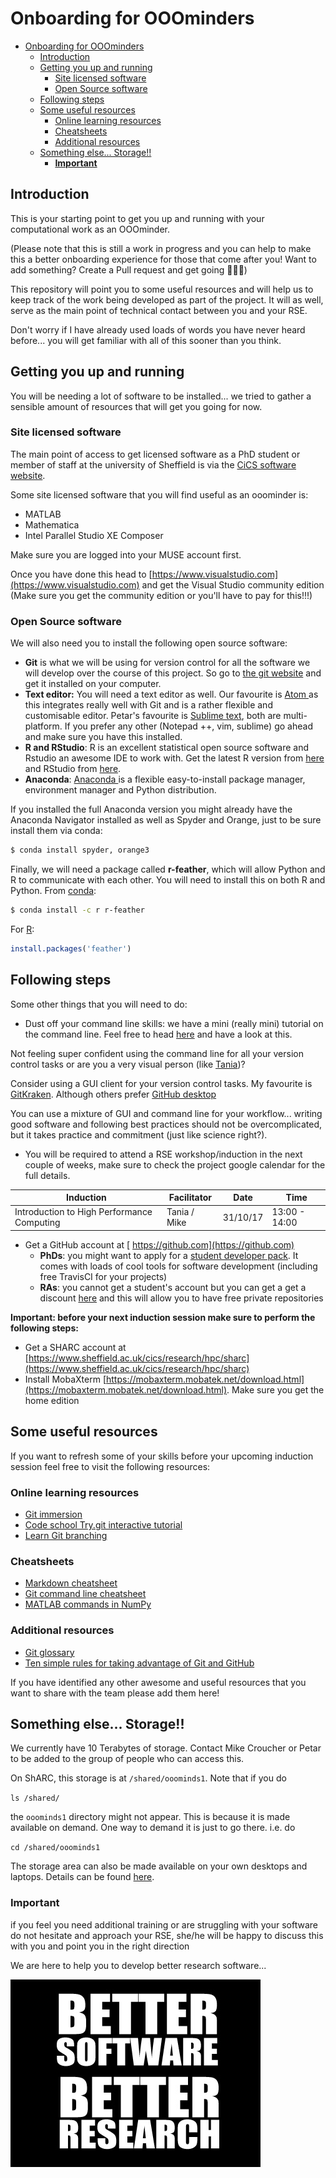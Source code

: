 # Onboarding for OOOminders

<!-- TOC depthFrom:1 depthTo:6 withLinks:1 updateOnSave:1 orderedList:0 -->

- [Onboarding for OOOminders](#onboarding-for-ooominders)
	- [Introduction](#introduction)
	- [Getting you up and running](#getting-you-up-and-running)
		- [Site licensed software](#site-licensed-software)
		- [Open Source software](#open-source-software)
	- [Following steps](#following-steps)
	- [Some useful resources](#some-useful-resources)
		- [Online learning resources](#online-learning-resources)
		- [Cheatsheets](#cheatsheets)
		- [Additional resources](#additional-resources)
	- [Something else... Storage!!](#something-else-storage)
		- [**Important**](#important)

<!-- /TOC -->

## Introduction
This is your starting point to get you up and running with your computational work as an OOOminder.

(Please note that this is still a work in progress and you can help to make this a better onboarding experience for those that come after you! Want to add something? Create a Pull request and get going 👩🏻‍💻)

This repository will point you to some useful resources and will help us to keep track of the work being developed as part of the project. It will as well, serve as the main point of technical contact between you and your RSE.

Don't worry if I have already used loads of words you have never heard before... you will get familiar with all of this sooner than you think.

## Getting you up and running
You will be needing a lot of software to be installed... we tried to gather a sensible amount of resources that will get you going for now.

### Site licensed software

The main point of access to get licensed software as a PhD student or member of staff at the university of Sheffield is via the [CiCS software website](https://www.sheffield.ac.uk/software/).

Some site licensed software that you will find useful as an ooominder is:

- MATLAB
- Mathematica
- Intel Parallel Studio XE Composer

Make sure you are logged into your MUSE account first.

Once you have done this head to [https://www.visualstudio.com](https://www.visualstudio.com) and get the Visual Studio community edition (Make sure you get the community edition or you'll have to pay for this!!!)

### Open Source software
We will also need you to install the following open source software:

- **Git** is what we will be using for version control for all the software we will develop over the course of this project. So go to [the git website](https://git-scm.com/book/en/v2/Getting-Started-Installing-Git) and get it installed on your computer.
- **Text editor:** You will need a text editor as well. Our favourite is [Atom ](https://atom.io) as this integrates really well with Git and is a rather flexible and customisable editor. Petar's favourite is [Sublime  text](https://www.sublimetext.com), both are multi-platform.
If you prefer any other (Notepad ++, vim, sublime) go ahead and make sure you have this installed.
- **R and RStudio**: R is an excellent statistical open source software and Rstudio an awesome IDE to work with. Get the latest R version from [here](https://www.r-project.org) and RStudio from [here](https://www.rstudio.com).
- **Anaconda**: [Anaconda ](https://docs.continuum.io/anaconda/install/) is a flexible easy-to-install package manager, environment manager and Python distribution.

If you installed the full Anaconda version you might already have the Anaconda Navigator installed as well as Spyder and Orange, just to be sure install them via conda:
```bash
$ conda install spyder, orange3
```

Finally, we will need a package called **r-feather**, which will allow Python and R to communicate with each other. You will need to install this on both R and Python.
From [conda](https://anaconda.org/r/r-feather):
```bash
$ conda install -c r r-feather
```

For [R](https://cran.r-project.org/web/packages/feather/README.html):
```R
install.packages('feather')
```

## Following steps
Some other things that you will need to do:

- Dust off your command line skills: we have a mini (really mini) tutorial on the  command line. Feel free to head [here](https://github.com/mikecroucher/Intro_to_HPC/blob/gh-pages/terminal_tutorial.md) and have a look at this.

Not feeling super confident using the command line for all your version control tasks or are you a very visual person (like [Tania](https://github.com/trallard))?

 Consider using a GUI client for your version control tasks.
My favourite is [GitKraken](https://www.gitkraken.com). Although others prefer [GitHub desktop](https://desktop.github.com)

You can use a mixture of GUI and command line for your workflow... writing good software and following best practices should not be overcomplicated, but it takes practice and commitment (just like science right?).

- You will be required to attend a RSE workshop/induction in the next couple of weeks, make sure to check the project google calendar for the full details.


| Induction                                                        | Facilitator  | Date     | Time|
|------------------------------------------------------------------|--------------|----------|-----------------|
| Introduction to High Performance Computing | Tania / Mike | 31/10/17 | 13:00 - 14:00 |

- Get a GitHub account at [ https://github.com](https://github.com)
  - **PhDs**: you might want to apply for a [student developer pack](https://education.github.com/pack). It comes with loads of cool tools for software development (including free TravisCI for your projects)
  - **RAs**: you cannot get a student's account but you can get a get a discount [here](https://education.github.com/discount_requests/new) and this will allow you to have free private repositories

**Important: before your next induction session make sure to perform the following steps:**
- Get a SHARC account at [https://www.sheffield.ac.uk/cics/research/hpc/sharc](https://www.sheffield.ac.uk/cics/research/hpc/sharc)
- Install MobaXterm [https://mobaxterm.mobatek.net/download.html](https://mobaxterm.mobatek.net/download.html). Make sure you get the home edition

## Some useful resources
If you want to refresh some of your skills before your upcoming induction session feel free to visit the following resources:

### Online learning resources
- [Git immersion](http://gitimmersion.com)
- [Code school Try.git interactive tutorial](https://try.github.io/levels/1/challenges/1)
- [Learn Git branching](https://learngitbranching.js.org)

### Cheatsheets
- [Markdown cheatsheet](https://github.com/adam-p/markdown-here/wiki/Markdown-Cheatsheet)
- [Git command line cheatsheet](https://services.github.com/on-demand/downloads/github-git-cheat-sheet.pdf)
- [MATLAB commands in NumPy](http://mathesaurus.sourceforge.net/matlab-python-xref.pdf)

### Additional resources
- [Git glossary](https://help.github.com/articles/github-glossary/)
- [Ten simple rules for taking advantage of Git and GitHub](http://journals.plos.org/ploscompbiol/article?id=10.1371/journal.pcbi.1004947)

If you have identified any other awesome and useful resources that you want to share with the team please add them here!

## Something else... Storage!!
We currently have 10 Terabytes of storage. Contact Mike Croucher or Petar to be added to the group of people who can access this.

On ShARC, this storage is at `/shared/ooominds1`. Note that if you do

`ls /shared/`

the `ooominds1` directory might not appear. This is because it is made available on demand. One way to demand it is just to go there. i.e. do

`cd /shared/ooominds1`

The storage area can also be made available on your own desktops and laptops.
Details can be found [here](https://www.sheffield.ac.uk/cics/research-storage/using-research-storage).

### **Important**
if you feel you need additional training or are struggling with your software do not hesitate and approach your RSE, she/he will be happy to discuss this with you and point you in the right direction

We are here to help you to develop better research software...

![bb](/assets/BSBR.jpg)
